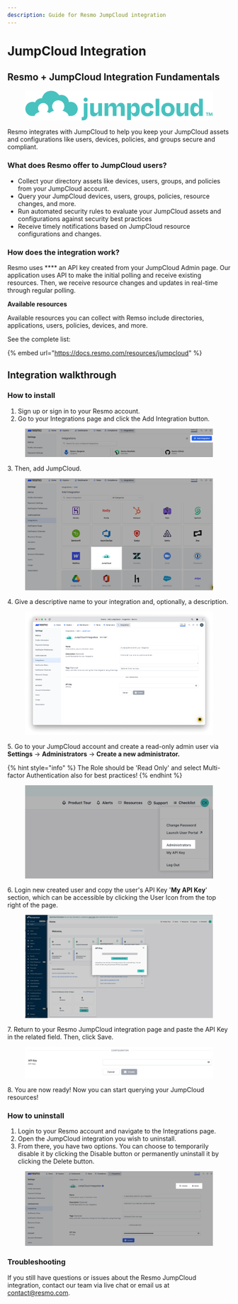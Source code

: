 ```yaml
---
description: Guide for Resmo JumpCloud integration
---
```


# JumpCloud Integration

## Resmo + JumpCloud Integration Fundamentals

<figure><img src="../.gitbook/assets/jumpcloud-logo (1).png" alt=""><figcaption></figcaption></figure>

Resmo integrates with JumpCloud to help you keep your JumpCloud assets and configurations like users, devices, policies, and groups secure and compliant.

### What does Resmo offer to JumpCloud users?

* Collect your directory assets like devices, users, groups, and policies from your JumpCloud account.
* Query your JumpCloud devices, users, groups, policies, resource changes, and more.
* Run automated security rules to evaluate your JumpCloud assets and configurations against security best practices
* Receive timely notifications based on JumpCloud resource configurations and changes.

### How does the integration work?

Resmo uses **** an API key created from your JumpCloud Admin page. Our application uses API to make the initial polling and receive existing resources. Then, we receive resource changes and updates in real-time through regular polling.

**Available resources**

Available resources you can collect with Remso include directories, applications, users, policies, devices, and more.

See the complete list:

{% embed url="https://docs.resmo.com/resources/jumpcloud" %}

## Integration walkthrough

### How to install

1. Sign up or sign in to your Resmo account.
2. Go to your Integrations page and click the Add Integration button.

<figure><img src="../.gitbook/assets/add-integration (1).png" alt=""><figcaption></figcaption></figure>

3\. Then, add JumpCloud.

<figure><img src="../.gitbook/assets/add-jumpcloud.png" alt=""><figcaption></figcaption></figure>

4\. Give a descriptive name to your integration and, optionally, a description.

<figure><img src="../.gitbook/assets/jumpcloud-integration.png" alt=""><figcaption></figcaption></figure>

5\. Go to your JumpCloud account and create a read-only admin user via **Settings** -> **Administrators** -> **Create a new administrator.**

{% hint style="info" %}
The Role should be 'Read Only' and select Multi-factor Authentication also for best practices!
{% endhint %}

<figure><img src="../.gitbook/assets/administrators.png" alt=""><figcaption></figcaption></figure>

6\. Login new created user and copy the user's API Key '**My API Key**' section, which can be accessible by clicking the User Icon from the top right of the page.

<figure><img src="../.gitbook/assets/create-api-key.png" alt=""><figcaption></figcaption></figure>

7\. Return to your Resmo JumpCloud integration page and paste the API Key in the related field. Then, click Save.

<figure><img src="../.gitbook/assets/enter-api-key.png" alt=""><figcaption></figcaption></figure>

8\. You are now ready! Now you can start querying your JumpCloud resources!

### How to uninstall

1. Login to your Resmo account and navigate to the Integrations page.
2. Open the JumpCloud integration you wish to uninstall.
3. From there, you have two options. You can choose to temporarily disable it by clicking the Disable button or permanently uninstall it by clicking the Delete button.

<figure><img src="../.gitbook/assets/disable-delete (1).png" alt=""><figcaption></figcaption></figure>

### Troubleshooting

If you still have questions or issues about the Resmo JumpCloud integration, contact our team via live chat or email us at [contact@resmo.com](mailto:contact@resmo.com).
